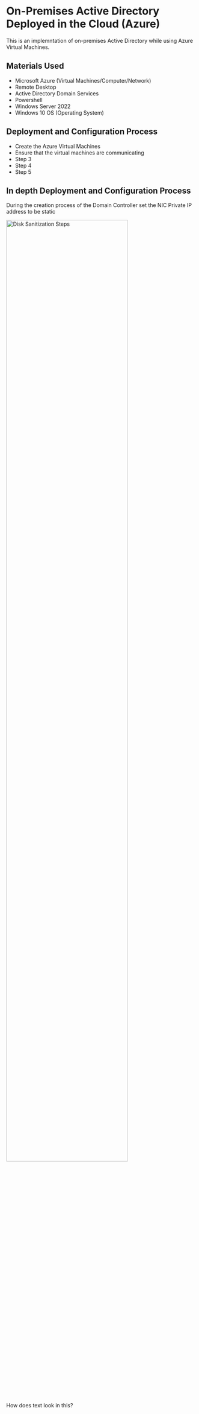 <h1>On-Premises Active Directory Deployed in the Cloud (Azure)</h1>
This is an implemntation of on-premises Active Directory while using Azure Virtual Machines.

<h2>Materials Used</h2>

-  Microsoft Azure (Virtual Machines/Computer/Network)
-  Remote Desktop
-  Active Directory Domain Services
-  Powershell
-  Windows Server 2022
-  Windows 10 OS (Operating System)

<h2>Deployment and Configuration Process</h2>

-  Create the Azure Virtual Machines
-  Ensure that the virtual machines are communicating
-  Step 3
-  Step 4
-  Step 5

<h2>In depth Deployment and Configuration Process</h2>

During the creation process of the Domain Controller set the NIC Private IP address to be static

<p>
<img src="https://i.imgur.com/DJmEXEB.png" height="80%" width="80%" alt="Disk Sanitization Steps"/>
</p>
<p>
How does text look in this?
</p>
<p>
